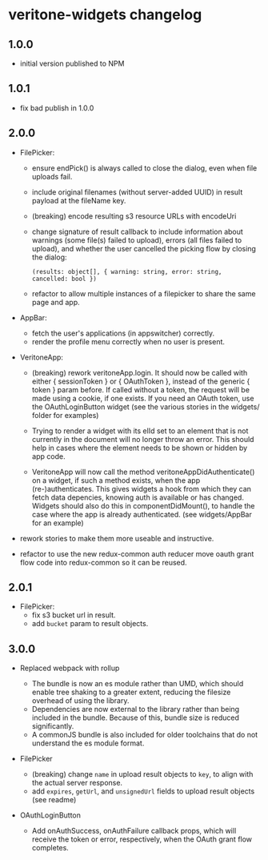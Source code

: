 # veritone-widgets changelog

## 1.0.0
* initial version published to NPM

## 1.0.1
* fix bad publish in 1.0.0

## 2.0.0
* FilePicker: 
  * ensure endPick() is always called to close the dialog, even when file uploads fail.
  * include original filenames (without server-added UUID) in result payload at the fileName key.
  * (breaking) encode resulting s3 resource URLs with encodeUri
  * change signature of result callback to include information about warnings (some file(s) failed to upload), errors (all files failed to upload), and whether the user cancelled the picking flow by closing the dialog:

    ```
    (results: object[], { warning: string, error: string, cancelled: bool })
    ```
  * refactor to allow multiple instances of a filepicker to share the same page and app.

* AppBar:
  * fetch the user's applications (in appswitcher) correctly.
  * render the profile menu correctly when no user is present.

* VeritoneApp:
  * (breaking) rework veritoneApp.login. It should now be called with either { sessionToken } or { OAuthToken }, instead of the generic { token } param before. If called without a token, the request will be made using a cookie, if one exists. If you need an OAuth token, use the OAuthLoginButton widget (see the various stories in the widgets/ folder for examples)
  
  * Trying to render a widget with its elId set to an element that is not currently in the document will no longer throw an error. This should help in cases where the element needs to be shown or hidden by app code.
  
  * VeritoneApp will now call the method veritoneAppDidAuthenticate() on a widget, if such a method exists, when the app (re-)authenticates. This gives widgets a hook from
    which they can fetch data depencies, knowing auth is available or has changed. Widgets should also do this in componentDidMount(), to handle the case where the app is already authenticated. (see widgets/AppBar for an example)

* rework stories to make them more useable and instructive.

* refactor to use the new redux-common auth reducer move oauth grant flow code into redux-common so it can be reused.

## 2.0.1
* FilePicker:
  * fix s3 bucket url in result.
  * add `bucket` param to result objects.

## 3.0.0
* Replaced webpack with rollup
  * The bundle is now an es module rather than UMD, which should enable tree shaking to a greater extent, reducing the filesize overhead of using the library.
  * Dependencies are now external to the library rather than being included in the bundle. Because of this, bundle size is reduced significantly. 
  * A commonJS bundle is also included for older toolchains that do not understand the es module format.

* FilePicker
  * (breaking) change `name` in upload result objects to `key`, to align with the actual server response.
  * add `expires`, `getUrl`, and `unsignedUrl` fields to upload result objects (see readme)


* OAuthLoginButton
  * Add onAuthSuccess, onAuthFailure callback props, which will receive the token or error, respectively, when the OAuth grant flow completes.